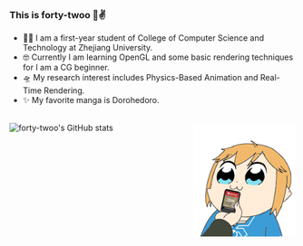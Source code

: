 ### This is forty-twoo 🐯✌️
  
- 🕵️‍♀️ I am a first-year student of College of Computer Science and Technology at Zhejiang University. 
- 🤓 Currently I am learning OpenGL and some basic rendering techniques for I am a CG beginner.
- 🛸 My research interest includes Physics-Based Animation and Real-Time Rendering.   
- ✨ My favorite manga is Dorohedoro.
<br/><br/>

![forty-twoo's GitHub stats](https://github-readme-stats.vercel.app/api?username=forty-twoo&show_icons=true)
  <img align="right" src="https://github.com/forty-twoo/forty-twoo/blob/main/pic.GIF" width="180px">

